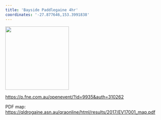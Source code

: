 ```yaml
---
title: 'Bayside Paddlegaine 4hr'
coordinates: '-27.877646,153.3991838'
---
```

<img src="https://doc-0k-08-mymaps.googleusercontent.com/untrusted/hostedimage/o2fbn585vcrt3ao71o6a0j9c34/mtcfbr9atsohtj82r88djsn69o/1688363100000/3_qa3g-a-HBcK3YBy6L69UtbaCxl2qxF/*/6ACtvi-EvKUkvCpbDwml2Wt-L0bRFxBsxTS9TxmcPQk-4nHHqBz36QH2GOwLJXlj5nxl3uooYia7z1VZscLYw-d_SApKaicx8P7T_Fc5hr4LNosohzcTg1eRj87prdom209JM8NXQHPny5osWeUtmHH0P8myshe8SNvozKt48fmocaILdBpKC2EfhUCxpbMPp0bd-lg?session=0&fife" height="200" width="auto" />

https://p.fne.com.au/openevent/?id=9935&auth=310262

PDF map: https://qldrogaine.asn.au/qraonline/html/results/2017/EV17001_map.pdf
